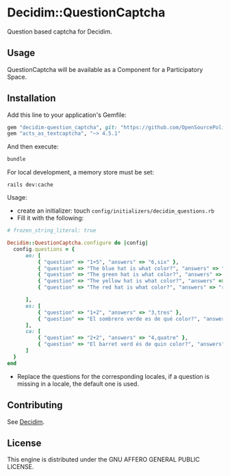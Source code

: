 # Decidim::QuestionCaptcha

Question based captcha for Decidim.

## Usage

QuestionCaptcha will be available as a Component for a Participatory
Space.

## Installation

Add this line to your application's Gemfile:

```ruby
gem "decidim-question_captcha", git: "https://github.com/OpenSourcePolitics/decidim-module-question_captcha.git"
gem "acts_as_textcaptcha", "~> 4.5.1"
```

And then execute:

```bash
bundle
```

For local development, a memory store must be set:
```
rails dev:cache
```

Usage:
* create an initializer:
touch `config/initializers/decidim_questions.rb`
* Fill it with the following:
```ruby
# frozen_string_literal: true

Decidim::QuestionCaptcha.configure do |config|
  config.questions = {
      en: [
          { "question" => "1+5", "answers" => "6,six" },
          { "question" => "The blue hat is what color?", "answers" => "blue" },
          { "question" => "The green hat is what color?", "answers" => "green" },
          { "question" => "The yellow hat is what color?", "answers" => "yellow" },
          { "question" => "The red hat is what color?", "answers" => "red" }

      ],
      es: [
          { "question" => "1+2", "answers" => "3,tres" },
          { "question" => "El sombrero verde es de qué color?", "answers" => "verde" }
      ],
      ca: [
          { "question" => "2+2", "answers" => "4,quatre" },
          { "question" => "El barret verd és de quin color?", "answers" => "verd" }
      ]
  }
end
``` 
* Replace the questions for the corresponding locales, if a question is missing in a locale, the default one is used. 


## Contributing

See [Decidim](https://github.com/decidim/decidim).

## License

This engine is distributed under the GNU AFFERO GENERAL PUBLIC LICENSE.
